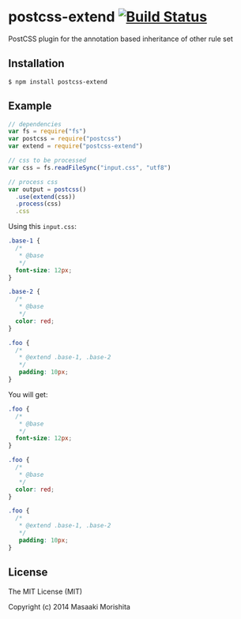 # postcss-extend [![Build Status](https://travis-ci.org/morishitter/postcss-extend.svg)](https://travis-ci.org/morishitter/postcss-extend)

PostCSS plugin for the annotation based inheritance of other rule set

## Installation

```shell
$ npm install postcss-extend
```

## Example

```js
// dependencies
var fs = require("fs")
var postcss = require("postcss")
var extend = require("postcss-extend")

// css to be processed
var css = fs.readFileSync("input.css", "utf8")

// process css
var output = postcss()
  .use(extend(css))
  .process(css)
  .css
```

Using this `input.css`:

```css
.base-1 {
  /*
   * @base
   */
  font-size: 12px;
}

.base-2 {
  /*
   * @base
   */
  color: red;
}

.foo {
  /*
   * @extend .base-1, .base-2
   */
   padding: 10px;
}
```

You will get:

```css
.foo {
  /*
   * @base
   */
  font-size: 12px;
}

.foo {
  /*
   * @base
   */
  color: red;
}

.foo {
  /*
   * @extend .base-1, .base-2
   */
   padding: 10px;
}
```

## License

The MIT License (MIT)

Copyright (c) 2014 Masaaki Morishita
